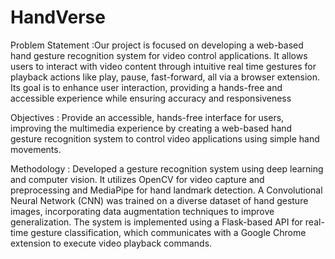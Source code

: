 # HandVerse
Problem Statement :Our project is focused on developing a web-based hand gesture
recognition system for video control applications. It allows users to interact with video
content through intuitive real time gestures for playback actions like play, pause,
fast-forward, all via a browser extension. Its goal is to enhance user interaction, providing a
hands-free and accessible experience while ensuring accuracy and responsiveness

Objectives : Provide an accessible, hands-free interface for users, improving the multimedia
experience by creating a web-based hand gesture recognition system to control video
applications using simple hand movements.


Methodology : Developed a gesture recognition system using deep learning and computer
vision. It utilizes OpenCV for video capture and preprocessing and MediaPipe for hand
landmark detection. A Convolutional Neural Network (CNN) was trained on a diverse dataset
of hand gesture images, incorporating data augmentation techniques to improve
generalization. The system is implemented using a Flask-based API for real-time gesture
classification, which communicates with a Google Chrome extension to execute video
playback commands.
